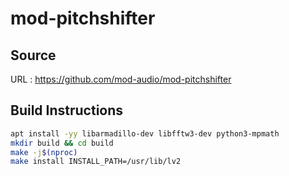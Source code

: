 # mod-pitchshifter

## Source
URL : https://github.com/mod-audio/mod-pitchshifter

## Build Instructions
```sh
apt install -yy libarmadillo-dev libfftw3-dev python3-mpmath
mkdir build && cd build
make -j$(nproc)
make install INSTALL_PATH=/usr/lib/lv2
```
